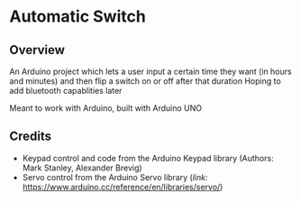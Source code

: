 # Automatic Switch
## Overview
An Arduino project which lets a user input a certain time they want (in hours and minutes) and then flip a switch on or off after that duration
Hoping to add bluetooth capablities later

Meant to work with Arduino, built with Arduino UNO

## Credits
- Keypad control and code from the Arduino Keypad library (Authors: Mark Stanley, Alexander Brevig)
- Servo control from the Arduino Servo library (*link:* https://www.arduino.cc/reference/en/libraries/servo/)
